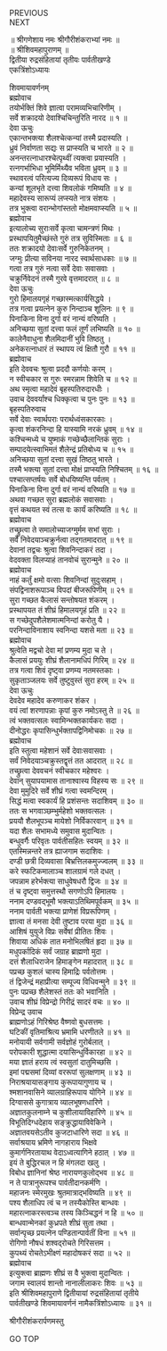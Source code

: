 PREVIOUS  
NEXT  
  
॥ श्रीगणेशाय नमः श्रीगौरीशंकराभ्यां नमः ॥  
॥ श्रीशिवमहापुराणम् ॥  
द्वितीया रुद्रसंहितायां तृतीयः पार्वतीखण्डे  
एकत्रिंशोऽध्यायः  
  
शिवमायावर्णनम्  
ब्रह्मोवाच  
तयोर्भक्तिं शिवे ज्ञात्वा परामव्यभिचारिणीम् ।  
सर्वे शक्रादयो देवाश्चिचिन्तुरिति नारद ॥ १ ॥  
देवा ऊचुः  
एकान्तभक्त्या शैलश्चेत्कन्यां तस्मै प्रदास्यति ।  
ध्रुवं निर्वाणता सद्यः स प्राप्स्यति च भारते ॥ २ ॥  
अनन्तरत्नाधारश्चेत्पृथ्वीं त्यक्त्वा प्रयास्यति ।  
रत्नगर्भाभिधा भूमिर्मिथ्यैव भविता ध्रुवम् ॥ ३ ॥  
स्थावरत्वं परित्यज्य दिव्यरूपं विधाय सः ।  
कन्यां शूलभृते दत्त्वा शिवलोकं गमिष्यति ॥ ४ ॥  
महादेवस्य सारूप्यं लप्स्यते नात्र संशयः ।  
तत्र भुक्त्वा वरान्भोगांस्ततो मोक्षमवाप्स्यति ॥ ५ ॥  
ब्रह्मोवाच  
इत्यालोच्य सुराःसर्वे कृत्वा चामन्त्रणं मिथः ।  
प्रस्थापयितुमैच्छंस्ते गुरुं तत्र सुविस्मिताः ॥ ६ ॥  
ततः शक्रादयो देवाःसर्वे गुरुनिकेतनम् ।  
जग्मुः प्रीत्या सविनया नारद स्वार्थसाधकाः ॥ ७ ॥  
गत्वा तत्र गुरुं नत्वा सर्वे देवाः सवासवाः ।  
चक्रुर्निवेदनं तस्मै गुरवे वृत्तमादरात् ॥ ८ ॥  
देवा ऊचुः  
गुरो हिमालयगृहं गच्छास्मत्कार्यसिद्धये ।  
तत्र गत्वा प्रयत्नेन कुरु निन्दाञ्च शूलिनः ॥ ९ ॥  
पिनाकिना विना दुर्गा वरं नान्यं वरिष्यति ।  
अनिच्छया सुतां दत्त्वा फलं तूर्णं लभिष्यति ॥ १० ॥  
कालेनैवाधुना शैलमिदानीं भुवि तिष्ठतु ।  
अनेकरत्नाधारं तं स्थापय त्वं क्षितौ गुरौ ॥ ११ ॥  
ब्रह्मोवाच  
इति देववचः श्रुत्वा प्रददौ कर्णयोः करम् ।  
न स्वीचकार स गुरुः स्मरन्नाम शिवेति च ॥ १२ ॥  
अथ स्मृत्वा महादेवं बृहस्पतिरुदारधीः ।  
उवाच देववर्यांश्च धिक्कृत्वा च पुनः पुनः ॥ १३ ॥  
बृहस्पतिरुवाच  
सर्वे देवाः स्वार्थपराः परार्थध्वंसकारकाः ।  
कृत्वा शंकरनिन्दा हि यास्यामि नरकं ध्रुवम् ॥ १४ ॥  
कश्चिन्मध्ये च युष्माकं गच्छेच्छैलान्तिकं सुराः ।  
सम्पादयेत्स्वाभिमतं शैलेन्द्रं प्रतिबोध्य च ॥ १५ ॥  
अनिच्छया सुतां दत्त्वा सुखं तिष्ठतु भारते ।  
तस्मै भक्त्या सुतां दत्त्वा मोक्षं प्राप्स्यति निश्चितम् ॥ १६ ॥  
पश्चात्सप्तर्षयः सर्वे बोधयिष्यन्ति पर्वतम् ।  
पिनाकिना विना दुर्गा वरं नान्यं वरिष्यति ॥ १७ ॥  
अथवा गच्छत सुरा ब्रह्मलोकं सवासवाः ।  
वृत्तं कथयत स्वं तत्स वः कार्यं करिष्यति ॥ १८ ॥  
ब्रह्मोवाच  
तच्छ्रुत्वा ते समालोच्याजग्मुर्मम सभां सुराः ।  
सर्वे निवेदयाञ्चक्रुर्नत्वा तद्‌गतमादरात् ॥ १९ ॥  
देवानां तद्वचः श्रुत्वा शिवनिन्दाकरं तदा ।  
वेदवक्ता विलप्याहं तानवोचं सुरान्मुने ॥ २० ॥  
ब्रह्मोवाच  
नाहं कर्तुं क्षमो वत्साः शिवनिन्दां सुदुःसहाम् ।  
संपद्विनाशरूपाञ्च विपदां बीजरूपिणीम् ॥ २१ ॥  
सुरा गच्छत कैलासं सन्तोषयत शंकरम् ।  
प्रस्थापयत तं शीघ्रं हिमालयगृहं प्रति ॥ २२ ॥  
स गच्छेदुपशैलेशमात्मनिन्दां करोतु यै ।  
परनिन्दाविनाशाय स्वनिन्दा यशसे मता ॥ २३ ॥  
ब्रह्मोवाच  
श्रुत्वेति मद्वचो देवा मां प्रणम्य मुदा च ते ।  
कैलासं प्रययुः शीघ्रं शैलानामधिपं गिरिम् ॥ २४ ॥  
तत्र गत्वा शिवं दृष्ट्वा प्रणम्य नतमस्तकाः ।  
सुकृताञ्जलयः सर्वे तुष्टुवुस्तं सुरा हरम् ॥ २५ ॥  
देवा ऊचुः  
देवदेव महादेव करुणाकर शंकर ।  
वयं त्वां शरणापन्नाः कृपां कुरु नमोऽस्तु ते ॥ २६ ॥  
त्वं भक्तवत्सलः स्वामिन्भक्तकार्यकरः सदा ।  
दीनोद्धरः कृपासिन्धुर्भक्तापद्विनिमोचकः ॥ २७ ॥  
ब्रह्मोवाच  
इति स्तुत्वा महेशानं सर्वे देवाःसवासवाः ।  
सर्वं निवेदयाञ्चक्रुस्तद्वृत्तं तत आदरात् ॥ २८ ॥  
तच्छ्रुत्वा देववचनं स्वीचकार महेश्वरः ।  
देवान् सुयापयामास तानाश्वास्य विहस्य सः ॥ २९ ॥  
देवा मुमुदिरे सर्वे शीघ्रं गत्वा स्वमन्दिरम् ।  
सिद्धं मत्वा स्वकार्यं हि प्रशंसन्तः सदाशिवम् ॥ ३० ॥  
ततः स भगवाञ्छम्भुर्महेशो भक्तवत्सलः ।  
प्रययौ शैलभूपञ्च मायेशो निर्विकारवान् ॥ ३१ ॥  
यदा शैलः सभामध्ये समुवास मुदान्वितः ।  
बन्धुवर्गैः परिवृतः पार्वतीसहितः स्वयम् ॥ ३२ ॥  
एतस्मिन्नन्तरे तत्र ह्याजगाम सदाशिवः ।  
दण्डी छत्री दिव्यवासा बिभ्रत्तिलकमुज्ज्वलम् ॥ ३३ ॥  
करे स्फटिकमालाञ्च शालग्रामं गले दधत् ।  
जपन्नाम हरेर्भक्त्या साधुवेषधरौ द्विजः ॥ ३४ ॥  
तं च दृष्ट्वा समुत्तस्थौ सगणोऽपि हिमालयः ।  
ननाम दण्डवद्‌भूमौ भक्त्याऽतिथिमपूर्वकम् ॥ ३५ ॥  
ननाम पार्वती भक्त्या प्राणेशं विप्ररूपिणम् ।  
ज्ञात्वा तं मनसा देवी तुष्टाव परया मुदा ॥ ३६ ॥  
आशिषं युयुजे विप्रः सर्वेषां प्रीतितः शिवः ।  
शिवाया अधिकं तात मनोभिलषितं हृदा ॥ ३७ ॥  
मधुपर्कादिकं सर्वं जग्राह ब्राह्मणो मुदा ।  
दत्तं शैलाधिराजेन हिमाङ्‌गेन महादरात् ॥ ३८ ॥  
पप्रच्छ कुशलं चास्य हिमाद्रिः पर्वतोत्तमः ।  
तं द्विजेन्द्रं महाप्रीत्या सम्पूज्य विधिवन्मुने ॥ ३९ ॥  
पुनः पप्रच्छ शैलेशस्तं ततः को भवानिति ।  
उवाच शीघ्रं विप्रेन्द्रो गिरीद्रं सादरं वचः ॥ ४० ॥  
विप्रेन्द्र उवाच  
ब्राह्मणोऽहं गिरिश्रेष्ठ वैष्णवो बुधसत्तमः ।  
घटिकीं वृतिमाश्रित्य भ्रमामि धरणीतले ॥ ४१ ॥  
मनोयायी सर्वगामी सर्वज्ञोहं गुरोर्बलात् ।  
परोपकारी शुद्धात्मा दयासिन्धुर्विकारहा ॥ ४२ ॥  
मया ज्ञातं हराय त्वं स्वसुतां दातुमिच्छसि ।  
इमां पद्मसमां दिव्यां वररूपां सुलक्षणाम् ॥ ४३ ॥  
निराश्रयायासङ्‌गाय कुरूपायागुणाय च ।  
श्मशानवासिने व्यालग्राहिरूपाय योगिने ॥ ४४ ॥  
दिग्वाससे कुगात्राय व्यालभूषणधारिणे ।  
अज्ञातकुलनाम्ने च कुशीलायाविहारिणे ॥ ४५ ॥  
विभूतिदिग्धदेहाय सङ्‌क्रुद्धायाविवेकिने ।  
अज्ञातवयसेऽतीव कुजटाधारिणे सदा ॥ ४६ ॥  
सर्वाश्रयाय भ्रमिणे नागहाराय भिक्षवे  
कुमार्गनिरतायाथ वेदाऽध्वत्यागिने हठात् । ४७ ॥  
इयं ते बुद्धिरचल न हि मंगलदा खलु ।  
विबोध ज्ञानिनां श्रेष्ठ नारायणकुलोद्‌भव ॥ ४८ ॥  
न ते पात्रानुरूपश्च पार्वतीदानकर्मणि ।  
महाजनः स्मेरमुखः श्रुतमात्राद्‌भविष्यति ॥ ४९ ॥  
पश्य शैलाधिप त्वं च न तस्यैकोस्ति बान्धवः ।  
महारत्नाकरस्त्वञ्च तस्य किञ्चिद्धनं न हि ॥ ५० ॥  
बान्धवान्मेनकां कुध्रपते शीघ्रं सुता तथा ।  
सर्वान्पृच्छ प्रयत्नेन पण्डितान्पार्वतीं विना ॥ ५१ ॥  
रोगिणो नौषधं शश्वद्‌रोचते गिरिसत्तम ।  
कुपथ्यं रोचतेऽभीक्ष्णं महादोषकरं सदा ॥ ५२ ॥  
ब्रह्मोवाच  
इत्युक्त्वा ब्राह्मणः शीघ्रं स वै भुक्त्वा मुदान्वितः ।  
जगाम स्वालयं शान्तो नानालीलाकरः शिवः ॥ ५३ ॥  
इति श्रीशिवमहापुराणे द्वितीयायां रुद्रसंहितायां तृतीये  
पार्वतीखण्डे शिवमायावर्णनं नामैकत्रिंशोऽध्यायः ॥ ३१ ॥  
  
  
श्रीगौरीशंकरार्पणमस्तु  
  
GO TOP
